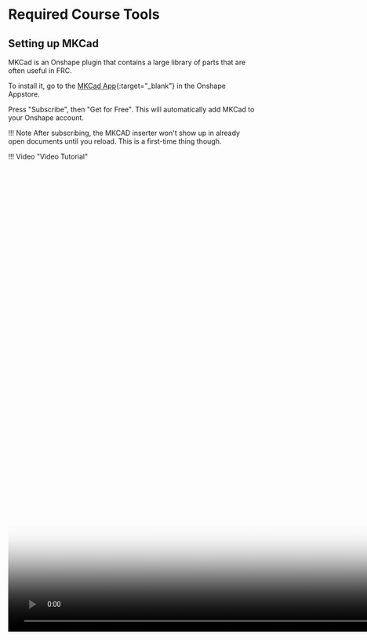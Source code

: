 # Required Course Tools

## Setting up MKCad

MKCad is an Onshape plugin that contains a large library of parts that are often useful in FRC.

To install it, go to the [MKCad App](https://appstore.onshape.com/apps/Manufacturers%20Models/2ZT7X5D646R3LM3ZND7LGBTYRVM4SVH6CDDGM6I=/description "MKCad App Store Page"){:target="_blank"} in the Onshape Appstore.

Press "Subscribe", then "Get for Free". This will automatically add MKCad to your Onshape account.

!!! Note
    After subscribing, the MKCAD inserter won't show up in already open documents until you reload. This is a first-time thing though.

!!! Video "Video Tutorial"
    <video width="1920" controls="true" allowfullscreen="true" poster="/img/learning-course/course-setup/required-course-tools/subscribe.webp">
      <source src="/img/learning-course/course-setup/required-course-tools/MKCADsetup.webm" type="video/webm">
      Your browser does not support the video tag.
    </video>

<br>